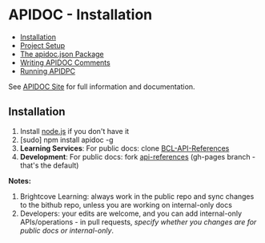 # APIDOC - Installation

<ul>
    <li><a href="Install-and-Setup.md">Installation</a></li>
    <li><a href="Project-Setup.md">Project Setup</a></li>
    <li><a href="JSON-package.md">The apidoc.json Package</a></li>
    <li><a href="Writing-APIDOC-Comments.md">Writing APIDOC Comments</a></li>
    <li><a href="Running-APIDOC.md">Running APIDPC</a></li>
</ul>

See [APIDOC Site](http://apidocjs.com/) for full information and documentation.

## Installation

1. Install [node.js](https://nodejs.org/en/) if you don't have it
2. [sudo] npm install apidoc -g
3. **Learning Services**: For public docs: clone [BCL-API-References](https://github.com/BrightcoveLearning/BCL-API-References)
4. **Development**: For public docs: fork [api-references](https://bithub.brightcove.com/doc/api-references) (gh-pages branch - that's the default)

**Notes:**

1. Brightcove Learning: always work in the public repo and sync changes to the bithub repo, unless you are working on internal-only docs
2. Developers: your edits are welcome, and you can add internal-only APIs/operations - in pull requests, *specify whether you changes are for public docs or internal-only*.